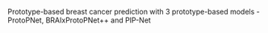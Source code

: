 Prototype-based breast cancer prediction with 3 prototype-based models - ProtoPNet, BRAIxProtoPNet++ and PIP-Net
